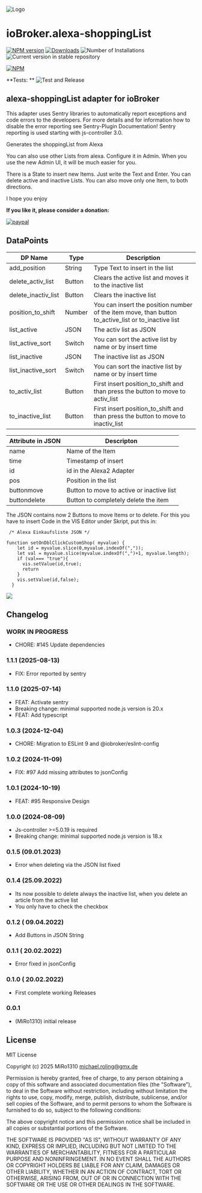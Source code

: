 ![Logo](admin/alexa-shoppinglist.png)

# ioBroker.alexa-shoppingList

[![NPM version](https://img.shields.io/npm/v/iobroker.alexa-shoppinglist.svg)](https://www.npmjs.com/package/iobroker.alexa-shoppinglist)
[![Downloads](https://img.shields.io/npm/dm/iobroker.alexa-shoppinglist.svg)](https://www.npmjs.com/package/iobroker.alexa-shoppinglist)
![Number of Installations](https://iobroker.live/badges/alexa-shoppinglist-installed.svg)
![Current version in stable repository](https://iobroker.live/badges/alexa-shoppinglist-stable.svg)

[![NPM](https://nodei.co/npm/iobroker.alexa-shoppinglist.png?downloads=true)](https://nodei.co/npm/iobroker.alexa-shoppinglist/)

**Tests:
** ![Test and Release](https://github.com/MiRo1310/ioBroker.alexa-shoppinglist/workflows/Test%20and%20Release/badge.svg)

## alexa-shoppingList adapter for ioBroker

This adapter uses Sentry libraries to automatically report exceptions and code errors to the developers. For more
details and for information how to disable the error reporting see Sentry-Plugin Documentation! Sentry reporting is used
starting with js-controller 3.0.

Generates the shoppingList from Alexa

You can also use other Lists from alexa. Configure it in Admin.
When you use the new Admin UI, it will be much easier for you.

There is a State to insert new Items. Just write the Text and Enter.
You can delete active and inactive Lists.
You can also move only one Item, to both directions.

I hope you enjoy

**If you like it, please consider a donation:**

[![paypal](https://www.paypalobjects.com/en_US/DK/i/btn/btn_donateCC_LG.gif)](https://www.paypal.com/donate/?hosted_button_id=7QGL5CXJCUSCE)

## DataPoints

| DP Name             | Type   | Description                                                                                         |
|---------------------|--------|-----------------------------------------------------------------------------------------------------|
| add_position        | String | Type Text to insert in the list                                                                     |
| delete_activ_list   | Button | Clears the active list and moves it to the inactive list                                            |
| delete_inactiv_list | Button | Clears the inactive list                                                                            |
| position_to_shift   | Number | You can insert the position number of the item move, than button to_active_list or to_inactive list |
| list_active         | JSON   | The activ list as JSON                                                                              |
| list_active_sort    | Switch | You can sort the active list by name or by insert time                                              |
| list_inactive       | JSON   | The inactive list as JSON                                                                           |
| list_inactive_sort  | Switch | You can sort the inactive list by name or by insert time                                            |
| to_activ_list       | Button | First insert position_to_shift and than press the button to move to activ_list                      |
| to_inactive_list    | Button | First insert position_to_shift and than press the button to move to inactiv_list                    |

| Attribute in JSON | Descripton                                |
|-------------------|-------------------------------------------|
| name              | Name of the Item                          |
| time              | Timestamp of insert                       |
| id                | id in the Alexa2 Adapter                  |
| pos               | Position in the list                      |
| buttonmove        | Button to move to active or inactive list |
| buttondelete      | Button to completely delete the item      |

The JSON contains now 2 Buttons to move Items or to delete.
For this you have to insert Code in the VIS Editor under Skript, put this in:

```
 /* Alexa Einkaufsliste JSON */

function setOnDblClickCustomShop( myvalue) {
    let id = myvalue.slice(0,myvalue.indexOf(","));
    let val = myvalue.slice(myvalue.indexOf(",")+1, myvalue.length);
    if (val=== "true"){
      vis.setValue(id,true);
      return
    }
    vis.setValue(id,false);
  }
```

![](admin/Skript.png)

## Changelog

<!--
	Placeholder for the next version (at the beginning of the line):
	### **WORK IN PROGRESS**
-->

### **WORK IN PROGRESS**

- CHORE: #145 Update dependencies

### 1.1.1 (2025-08-13)

- FIX: Error reported by sentry

### 1.1.0 (2025-07-14)

- FEAT: Activate sentry
- Breaking change: minimal supported node.js version is 20.x
- FEAT: Add typescript

### 1.0.3 (2024-12-04)

- CHORE: Migration to ESLint 9 and @iobroker/eslint-config

### 1.0.2 (2024-11-09)

- FIX: #97 Add missing attributes to jsonConfig

### 1.0.1 (2024-10-19)

- FEAT: #95 Responsive Design

### 1.0.0 (2024-08-09)

- Js-controller >=5.0.19 is required
- Breaking change: minimal supported node.js version is 18.x

### 0.1.5 (09.01.2023)

- Error when deleting via the JSON list fixed

### 0.1.4 (25.09.2022)

- Its now possible to delete always the inactive list, when you delete an article from the active list
- You only have to check the checkbox

### 0.1.2 ( 09.04.2022)

- Add Buttons in JSON String

### 0.1.1 ( 20.02.2022)

- Error fixed in jsonConfig

### 0.1.0 ( 20.02.2022)

- First complete working Releases

### 0.0.1

- (MiRo1310) initial release

## License

MIT License

Copyright (c) 2025 MiRo1310 <michael.roling@gmx.de>

Permission is hereby granted, free of charge, to any person obtaining a copy
of this software and associated documentation files (the "Software"), to deal
in the Software without restriction, including without limitation the rights
to use, copy, modify, merge, publish, distribute, sublicense, and/or sell
copies of the Software, and to permit persons to whom the Software is
furnished to do so, subject to the following conditions:

The above copyright notice and this permission notice shall be included in all
copies or substantial portions of the Software.

THE SOFTWARE IS PROVIDED "AS IS", WITHOUT WARRANTY OF ANY KIND, EXPRESS OR
IMPLIED, INCLUDING BUT NOT LIMITED TO THE WARRANTIES OF MERCHANTABILITY,
FITNESS FOR A PARTICULAR PURPOSE AND NONINFRINGEMENT. IN NO EVENT SHALL THE
AUTHORS OR COPYRIGHT HOLDERS BE LIABLE FOR ANY CLAIM, DAMAGES OR OTHER
LIABILITY, WHETHER IN AN ACTION OF CONTRACT, TORT OR OTHERWISE, ARISING FROM,
OUT OF OR IN CONNECTION WITH THE SOFTWARE OR THE USE OR OTHER DEALINGS IN THE
SOFTWARE.
